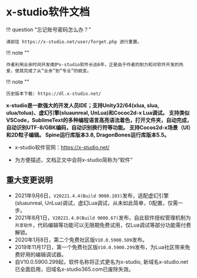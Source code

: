 # x-studio软件文档

!!! question "忘记账号密码怎么办？"

    请前往 https://x-studio.net/user/forget.php 进行重置。

!!! note ""

    作者利用业余时间开发维护x-studio软件长达6年，正是由于作者的耐力和对软件开发的热爱，使其完成了从“业余”到“专业”的蜕变。

!!! note ""

    历史版本下载: https://dl.x-studio.net/

**x-studio是一款强大的开发人员IDE；支持Unity32/64(xlua, slua, ulua/tolua)、虚幻引擎(sluaunreal, UnLua)和Cococ2d-x Lua调试。
支持类似VSCode，SublimeText的多种编程语言高亮语法着色，打开文件夹，自动完成，自动识别UTF-8/GBK编码，自动识别换行符等功能。
支持Cocos2d-x场景（UI）和2D粒子编辑。
Spine运行库版本3.8, DragonBones运行库版本5.5。**

* x-studio软件官网：https://x-studio.net/

* 为方便描述，文档正文中会将x-studio简称为“软件”

## 重大变更说明

- 2021年9月6日，`V20221.4.4(Build 9000.103)`发布，适配虚幻引擎(sluaunreal, UnLua)调试，虚幻Lua调试，从未如此简单，0配置，仅需一步。
- 2021年8月1日，`V20221.4.0(Build 9000.67)`发布，自此软件授权管理机制为`共享软件`，代码编辑等功能可以无限期免费试用，仅Lua调试等部分功能需付费解锁。
- 2020年1月8日，第二个免费社区版`V10.0.5900.509`发布。
- 2019年11月17日，第一个免费社区版`V10.0.5900.299`发布，为Lua社区带来免费好用的编辑调试器。
- 自V10.0.5900.299起，软件名称将正式更名为x-studio, 新域名x-studio.net已全面启用，旧域名x-studio365.com已废除失效。
